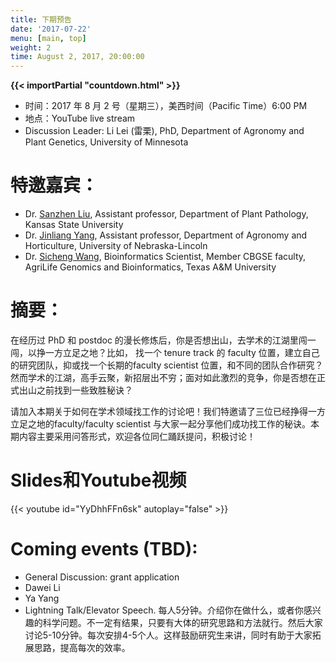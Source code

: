 ```yaml
---
title: 下期预告
date: '2017-07-22'
menu: [main, top]
weight: 2
time: August 2, 2017, 20:00:00
---
```




**{{< importPartial "countdown.html" >}}**

- 时间：2017 年 8 月 2 号（星期三），美西时间（Pacific Time）6:00 PM
- 地点：YouTube live stream 
- Discussion Leader: Li Lei (雷栗), PhD,  Department of Agronomy and Plant Genetics, University of Minnesota
 
# 特邀嘉宾：
- Dr. [Sanzhen Liu](http://plantgenomics.ksu.edu/liulab/pages/home.html), Assistant professor, Department of Plant Pathology, Kansas State University
- Dr. [Jinliang Yang](http://jyanglab.com/), Assistant professor, Department of Agronomy and Horticulture, University of Nebraska-Lincoln
- Dr. [Sicheng Wang](http://www.txgen.tamu.edu/personnel/), Bioinformatics Scientist, Member CBGSE faculty, AgriLife Genomics and Bioinformatics, Texas A&M University
 
# 摘要：
在经历过 PhD 和 postdoc 的漫长修炼后，你是否想出山，去学术的江湖里闯一闯，以挣一方立足之地？比如， 找一个 tenure track 的 faculty 位置，建立自己的研究团队，抑或找一个长期的faculty scientist 位置，和不同的团队合作研究？然而学术的江湖，高手云聚，新招层出不穷；面对如此激烈的竞争，你是否想在正式出山之前找到一些致胜秘诀？
 
请加入本期关于如何在学术领域找工作的讨论吧！我们特邀请了三位已经挣得一方立足之地的faculty/faculty scientist 与大家一起分享他们成功找工作的秘诀。本期内容主要采用问答形式，欢迎各位同仁踊跃提问，积极讨论！

# Slides和Youtube视频

{{< youtube id="YyDhhFFn6sk" autoplay="false" >}}


# Coming events (TBD):

- General Discussion: grant application
- Dawei Li
- Ya Yang
- Lightning Talk/Elevator Speech. 
每人5分钟。介绍你在做什么，或者你感兴趣的科学问题。不一定有结果，只要有大体的研究思路和方法就行。然后大家讨论5-10分钟。每次安排4-5个人。这样鼓励研究生来讲，同时有助于大家拓展思路，提高每次的效率。

